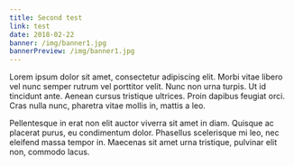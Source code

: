 ```yaml
---
title: Second test
link: test
date: 2018-02-22
banner: /img/banner1.jpg
bannerPreview: /img/banner1.jpg
---
```

Lorem ipsum dolor sit amet, consectetur adipiscing elit. Morbi vitae libero vel nunc semper rutrum vel porttitor velit.
Nunc non urna turpis. Ut id tincidunt ante.
Aenean cursus tristique ultrices. Proin dapibus feugiat orci. Cras nulla nunc, pharetra vitae mollis in, mattis a leo.

<!--more-->

Pellentesque in erat non elit auctor viverra sit amet in diam. Quisque ac placerat purus, eu condimentum dolor.
Phasellus scelerisque mi leo, nec eleifend massa tempor in.
Maecenas sit amet urna tristique, pulvinar elit non, commodo lacus.